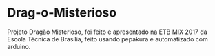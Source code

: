 # Drag-o-Misterioso
Projeto Dragão Misterioso, foi feito e apresentado na ETB MIX 2017 da Escola Técnica de Brasília, feito usando pepakura e automatizado com arduino.
